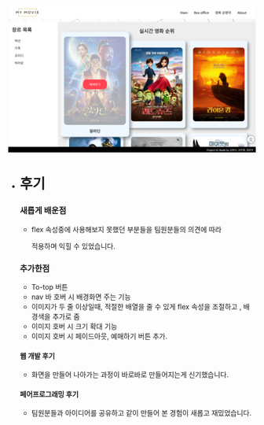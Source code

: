 ![image-20220902210715840](README.assets/image-20220902210715840.png)



- # 후기

  ### 새롭게 배운점

  - flex 속성중에 사용해보지 못했던 부분들을 팀원분들의 의견에 따라

    적용하며 익힐 수 있었습니다.

  ### 추가한점

  - To-top 버튼
  - nav 바 호버 시 배경화면 주는 기능
  - 이미지가 두 줄 이상일때, 적절한 배열을 줄 수 있게 flex 속성을 조절하고 , 배경색을 추가로 줌
  - 이미지 호버 시 크기 확대 기능
  - 이미지 호버 시 페이드아웃, 예매하기 버튼 추가.

  #### 웹 개발 후기

  - 화면을 만들어 나아가는 과정이 바로바로 만들어지는게 신기했습니다.

  #### 페어프로그래밍 후기

  - 팀원분들과 아이디어를 공유하고 같이 만들어 본 경험이 새롭고 재밌었습니다.